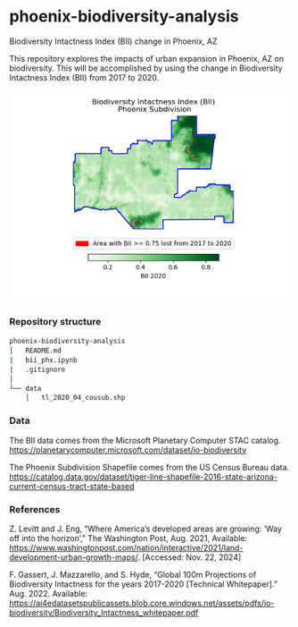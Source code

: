 # phoenix-biodiversity-analysis
Biodiversity Intactness Index (BII) change in Phoenix, AZ

This repository explores the impacts of urban expansion in Phoenix, AZ on biodiversity. This will be accomplished by using the change in Biodiversity Intactness Index (BII) from 2017 to 2020.

![BII Map](bii_phx_map.png)

### Repository structure

```bash
phoenix-biodiversity-analysis
│   README.md
|   bii_phx.ipynb
|   .gitignore
│
└── data 
    │   tl_2020_04_cousub.shp  
```

### Data

The BII data comes from the Microsoft Planetary Computer STAC catalog.
https://planetarycomputer.microsoft.com/dataset/io-biodiversity

The Phoenix Subdivision Shapefile comes from the US Census Bureau data.
https://catalog.data.gov/dataset/tiger-line-shapefile-2016-state-arizona-current-census-tract-state-based

### References

Z. Levitt and J. Eng, “Where America’s developed areas are growing: ‘Way off into the horizon’,” The Washington Post, Aug. 2021, Available: https://www.washingtonpost.com/nation/interactive/2021/land-development-urban-growth-maps/. [Accessed: Nov. 22, 2024]

F. Gassert, J. Mazzarello, and S. Hyde, “Global 100m Projections of Biodiversity Intactness for the years 2017-2020 [Technical Whitepaper].” Aug. 2022. Available: https://ai4edatasetspublicassets.blob.core.windows.net/assets/pdfs/io-biodiversity/Biodiversity_Intactness_whitepaper.pdf